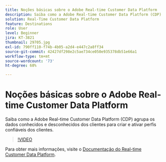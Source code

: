 ```yaml
---
title: Noções básicas sobre o Adobe Real-time Customer Data Platform
description: Saiba como a Adobe Real-time Customer Data Platform (CDP) agrupa os dados conhecidos e desconhecidos dos clientes para criar e ativar perfis confiáveis dos clientes.
solution: Real-Time Customer Data Platform
feature: Destinations
role: User
level: Beginner
jira: KT-3821
thumbnail: 29705.jpg
exl-id: 790ff110-f74b-4b05-a2d4-e447c2a8ff34
source-git-commit: 42427df298e2c5ae734ce050e935378db51e66a1
workflow-type: tm+mt
source-wordcount: '73'
ht-degree: 68%

---
```


# Noções básicas sobre o Adobe Real-time Customer Data Platform

Saiba como a Adobe Real-time Customer Data Platform (CDP) agrupa os dados conhecidos e desconhecidos dos clientes para criar e ativar perfis confiáveis dos clientes.

>[!VIDEO](https://video.tv.adobe.com/v/29705?quality=12&learn=on)

Para obter mais informações, visite o [Documentação do Real-time Customer Data Platform](https://experienceleague.adobe.com/docs/experience-platform/rtcdp/overview.html?lang=pt-BR).
